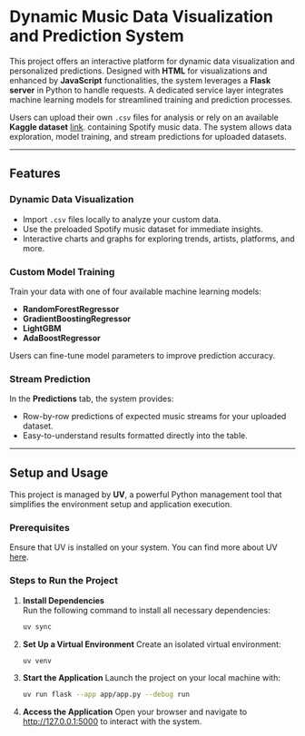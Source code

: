 # Dynamic Music Data Visualization and Prediction System

This project offers an interactive platform for dynamic data visualization and personalized predictions. Designed with **HTML** for visualizations and enhanced by **JavaScript** functionalities, the system leverages a **Flask server** in Python to handle requests. A dedicated service layer integrates machine learning models for streamlined training and prediction processes.

Users can upload their own `.csv` files for analysis or rely on an available **Kaggle dataset** [link](https://www.kaggle.com/datasets/abdulszz/spotify-most-streamed-songs). containing Spotify music data. The system allows data exploration, model training, and stream predictions for uploaded datasets.

---

## Features

### **Dynamic Data Visualization**

- Import `.csv` files locally to analyze your custom data.
- Use the preloaded Spotify music dataset for immediate insights.
- Interactive charts and graphs for exploring trends, artists, platforms, and more.

### **Custom Model Training**

Train your data with one of four available machine learning models:  

- **RandomForestRegressor**  
- **GradientBoostingRegressor**  
- **LightGBM**  
- **AdaBoostRegressor**  

Users can fine-tune model parameters to improve prediction accuracy.

### **Stream Prediction**

In the **Predictions** tab, the system provides:

- Row-by-row predictions of expected music streams for your uploaded dataset.  
- Easy-to-understand results formatted directly into the table.

---

## Setup and Usage

This project is managed by **UV**, a powerful Python management tool that simplifies the environment setup and application execution.

### **Prerequisites**

Ensure that UV is installed on your system. You can find more about UV [here](https://docs.astral.sh/uv/getting-started/installation/).

### **Steps to Run the Project**

1. **Install Dependencies**  
   Run the following command to install all necessary dependencies:

   ```bash
   uv sync
   ```

2. **Set Up a Virtual Environment**
   Create an isolated virtual environment:

   ```bash
   uv venv
   ```

3. **Start the Application**
   Launch the project on your local machine with:

   ```bash
   uv run flask --app app/app.py --debug run
   ```

4. **Access the Application**
   Open your browser and navigate to <http://127.0.0.1:5000> to interact with the system.
